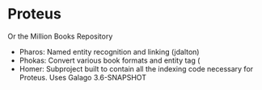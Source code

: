 Proteus
===

Or the Million Books Repository

- Pharos: Named entity recognition and linking (jdalton)
- Phokas: Convert various book formats and entity tag (
- Homer: Subproject built to contain all the indexing code necessary for Proteus. Uses Galago 3.6-SNAPSHOT

